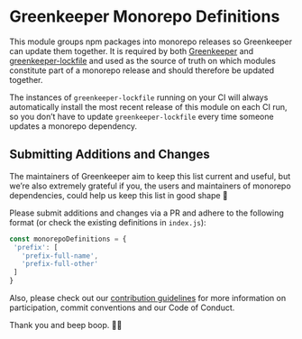 # Greenkeeper Monorepo Definitions
This module groups npm packages into monorepo releases so Greenkeeper can update them together. It is required by both [Greenkeeper](https://github.com/greenkeeperio/greenkeeper) and [greenkeeper-lockfile](https://github.com/greenkeeperio/greenkeeper-lockfile) and used as the source of truth on which modules constitute part of a monorepo release and should therefore be updated together.

The instances of `greenkeeper-lockfile` running on your CI will always automatically install the most recent release of this module on each CI run, so you don’t have to update `greenkeeper-lockfile` every time someone updates a monorepo dependency.

## Submitting Additions and Changes
The maintainers of Greenkeeper aim to keep this list current and useful, but we’re also extremely grateful if you, the users and maintainers of monorepo dependencies, could help us keep this list in good shape 💚

Please submit additions and changes via a PR and adhere to the following format (or check the existing definitions in `index.js`):

```javascript
const monorepoDefinitions = {
 'prefix': [
   'prefix-full-name',
   'prefix-full-other'
 ]
}
```

Also, please check out our [contribution guidelines](https://github.com/greenkeeperio/monorepo-definitions/blob/master/CONTRIBUTING.md) for more information on participation, commit conventions and our Code of Conduct.

Thank you and beep boop.
🤖🌴



